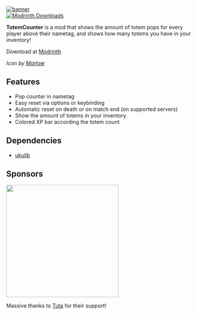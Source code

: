 [![banner](https://raw.githubusercontent.com/uku3lig/totemcounter/1.19.3/banner.png)  
![Modrinth Downloads](https://img.shields.io/modrinth/dt/T9R7YTnA?style=for-the-badge)](https://modrinth.com/mod/totemcounter)

**TotemCounter** is a mod that shows the amount of totem pops for every player above their nametag, and shows how many totems you have in your inventory!

Download at [Modrinth](https://modrinth.com/mod/totemcounter)

*Icon by [Marlow](https://youtube.com/@Marlowww)*

## Features
* Pop counter in nametag
* Easy reset via options or keybinding
* Automatic reset on death or on match end (on supported servers)
* Show the amount of totems in your inventory
* Colored XP bar according the totem count

## Dependencies
* [ukulib](https://github.com/uku3lig/ukulib)

## Sponsors

<img src="https://upload.wikimedia.org/wikipedia/commons/4/46/Tutanota_logo.svg" width=300 />

Massive thanks to [Tuta](https://tuta.com) for their support!
